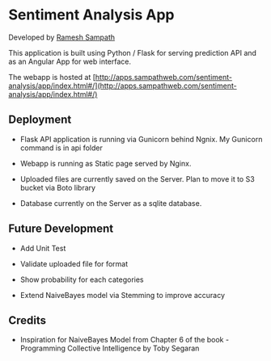 # Sentiment Analysis App
Developed by [Ramesh Sampath](http://sampathweb.com)

This application is built using Python / Flask for serving prediction API and as an Angular App for web interface.

The webapp is hosted at [http://apps.sampathweb.com/sentiment-analysis/app/index.html#/](http://apps.sampathweb.com/sentiment-analysis/app/index.html#/)


## Deployment

* Flask API application is running via Gunicorn behind Ngnix.  My Gunicorn command is in api folder

* Webapp is running as Static page served by Nginx.

* Uploaded files are currently saved on the Server.  Plan to move it to S3 bucket via Boto library

* Database currently on the Server as a sqlite database.

## Future Development

* Add Unit Test

* Validate uploaded file for format

* Show probability for each categories

* Extend NaiveBayes model via Stemming to improve accuracy

## Credits

* Inspiration for NaiveBayes Model from Chapter 6 of the book - Programming Collective Intelligence by Toby Segaran
